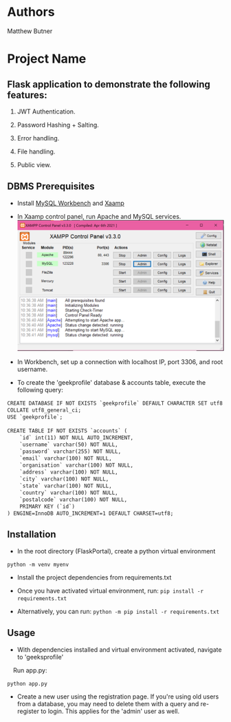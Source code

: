 # Authors
Matthew Butner



# Project Name

## Flask application to demonstrate the following features:

1. JWT Authentication.
  
2. Password Hashing + Salting.
  
3. Error handling.
   
4. File handling.
  
5. Public view.

## DBMS Prerequisites
* Install [MySQL Workbench](https://www.mysql.com/products/workbench/) and [Xaamp](https://www.apachefriends.org/)
* In Xaamp control panel, run Apache and MySQL services.
![screenshot of xammp control panel, with apache and mysql running](https://github.com/XCaliCatX/CPSC-449-Midterm-Project/blob/mattball/xammp%20control%20panel.png)


* In Workbench, set up a connection with localhost IP, port 3306, and root username.

* To create the 'geekprofile' database & accounts table, execute the following query:
```
CREATE DATABASE IF NOT EXISTS `geekprofile` DEFAULT CHARACTER SET utf8 COLLATE utf8_general_ci;
USE `geekprofile`;

CREATE TABLE IF NOT EXISTS `accounts` (
	`id` int(11) NOT NULL AUTO_INCREMENT,
	`username` varchar(50) NOT NULL,
    `password` varchar(255) NOT NULL,
    `email` varchar(100) NOT NULL,
    `organisation` varchar(100) NOT NULL,
    `address` varchar(100) NOT NULL,
    `city` varchar(100) NOT NULL,
    `state` varchar(100) NOT NULL,
    `country` varchar(100) NOT NULL,
    `postalcode` varchar(100) NOT NULL,
    PRIMARY KEY (`id`)
) ENGINE=InnoDB AUTO_INCREMENT=1 DEFAULT CHARSET=utf8;
```


## Installation

* In the root directory (FlaskPortal), create a python virtual environment
```
python -m venv myenv
```

* Install the project dependencies from requirements.txt

* Once you have activated virtual environment, run:
    ```pip install -r requirements.txt```

* Alternatively, you can run:
    ```python -m pip install -r requirements.txt```



## Usage

* With dependencies installed and virtual environment activated, navigate to 'geeksprofile'

&ensp;&ensp;Run app.py:

   
    python app.py
   


* Create a new user using the registration page. If you're using old users from a database, you may need to delete them
with a query and re-register to login. This applies for the 'admin' user as well.


